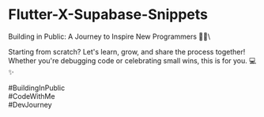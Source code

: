 # Flutter-X-Supabase-Snippets
Building in Public: A Journey to Inspire New Programmers 🚀🌟\


Starting from scratch? Let's learn, grow, and share the process together!\
Whether you're debugging code or celebrating small wins, this is for you. 💻✨

#BuildingInPublic\
#CodeWithMe\
#DevJourney
